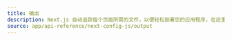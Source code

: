 ```yaml
---
title: 输出
description: Next.js 自动追踪每个页面所需的文件，以便轻松部署您的应用程序。在这里了解它是如何工作的。
source: app/api-reference/next-config-js/output
---
```


